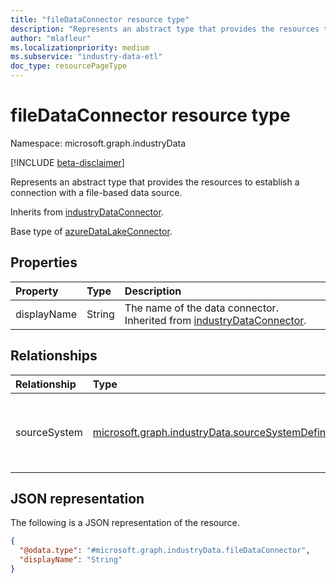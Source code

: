 ```yaml
---
title: "fileDataConnector resource type"
description: "Represents an abstract type that provides the resources to establish a connection with a file-based data source."
author: "mlafleur"
ms.localizationpriority: medium
ms.subservice: "industry-data-etl"
doc_type: resourcePageType
---
```


# fileDataConnector resource type

Namespace: microsoft.graph.industryData

[!INCLUDE [beta-disclaimer](../../includes/beta-disclaimer.md)]

Represents an abstract type that provides the resources to establish a connection with a file-based data source.

Inherits from [industryDataConnector](industrydata-industrydataconnector.md).

Base type of [azureDataLakeConnector](../resources/industrydata-azuredatalakeconnector.md).

## Properties

| Property    | Type   | Description                                                                                                    |
| :---------- | :----- | :------------------------------------------------------------------------------------------------------------- |
| displayName | String | The name of the data connector. Inherited from [industryDataConnector](industrydata-industrydataconnector.md). |

## Relationships

| Relationship | Type                                                             | Description                                                                                                                                   |
| :----------- | :--------------------------------------------------------------- | :-------------------------------------------------------------------------------------------------------------------------------------------- |
| sourceSystem | [microsoft.graph.industryData.sourceSystemDefinition](industrydata-sourcesystemdefinition.md) | The **sourceSystemDefinition** this connector is connected to. Inherited from [industryDataConnector](industrydata-industrydataconnector.md). |

## JSON representation

The following is a JSON representation of the resource.

<!-- {
  "blockType": "resource",
  "keyProperty": "id",
  "@odata.type": "microsoft.graph.industryData.fileDataConnector",
  "baseType": "microsoft.graph.industryData.industryDataConnector",
  "openType": false
}
-->

```json
{
  "@odata.type": "#microsoft.graph.industryData.fileDataConnector",
  "displayName": "String"
}
```
